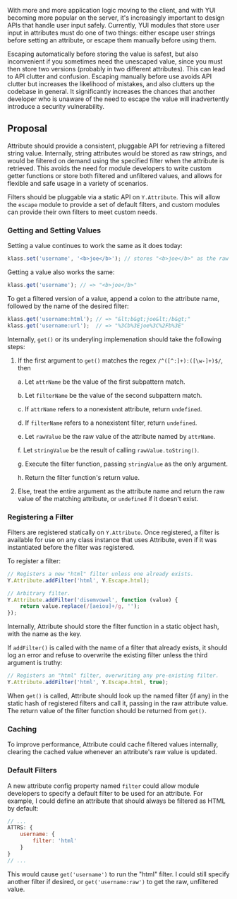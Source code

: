 
With more and more application logic moving to the client, and with YUI becoming more popular on the server, it's increasingly important to design APIs that handle user input safely. Currently, YUI modules that store user input in attributes must do one of two things: either escape user strings before setting an attribute, or escape them manually before using them.

Escaping automatically before storing the value is safest, but also inconvenient if you sometimes need the unescaped value, since you must then store two versions (probably in two different attributes). This can lead to API clutter and confusion. Escaping manually before use avoids API clutter but increases the likelihood of mistakes, and also clutters up the codebase in general. It significantly increases the chances that another developer who is unaware of the need to escape the value will inadvertently introduce a security vulnerability.

## Proposal

Attribute should provide a consistent, pluggable API for retrieving a filtered string value. Internally, string attributes would be stored as raw strings, and would be filtered on demand using the specified filter when the attribute is retrieved. This avoids the need for module developers to write custom getter functions or store both filtered and unfiltered values, and allows for flexible and safe usage in a variety of scenarios.

Filters should be pluggable via a static API on `Y.Attribute`. This will allow the `escape` module to provide a set of default filters, and custom modules can provide their own filters to meet custom needs.

### Getting and Setting Values

Setting a value continues to work the same as it does today:

```js
klass.set('username', '<b>joe</b>'); // stores "<b>joe</b>" as the raw attr value
```

Getting a value also works the same:

```js
klass.get('username'); // => "<b>joe</b>"
```

To get a filtered version of a value, append a colon to the attribute name, followed by the name of the desired filter:

```js
klass.get('username:html'); // => "&lt;b&gt;joe&lt;/b&gt;"
klass.get('username:url');  // => "%3Cb%3Ejoe%3C%2Fb%3E"
```

Internally, `get()` or its underyling implemenation should take the following steps:

1. If the first argument to `get()` matches the regex `/^([^:]+):([\w-]+)$/`, then

    a. Let `attrName` be the value of the first subpattern match.

    b. Let `filterName` be the value of the second subpattern match.

    c. If `attrName` refers to a nonexistent attribute, return `undefined`.

    d. If `filterName` refers to a nonexistent filter, return `undefined`.

    e. Let `rawValue` be the raw value of the attribute named by `attrName`.

    f. Let `stringValue` be the result of calling `rawValue.toString()`.

    g. Execute the filter function, passing `stringValue` as the only argument.

    h. Return the filter function's return value.

2. Else, treat the entire argument as the attribute name and return the raw value of the matching attribute, or `undefined` if it doesn't exist.

### Registering a Filter

Filters are registered statically on `Y.Attribute`. Once registered, a filter is available for use on any class instance that uses Attribute, even if it was instantiated before the filter was registered.

To register a filter:

```js
// Registers a new "html" filter unless one already exists.
Y.Attribute.addFilter('html', Y.Escape.html);

// Arbitrary filter.
Y.Attribute.addFilter('disemvowel', function (value) {
    return value.replace(/[aeiou]+/g, '');
});
```

Internally, Attribute should store the filter function in a static object hash, with the name as the key.

If `addFilter()` is called with the name of a filter that already exists, it should log an error and refuse to overwrite the existing filter unless the third argument is truthy:

```js
// Registers an "html" filter, overwriting any pre-existing filter.
Y.Attribute.addFilter('html', Y.Escape.html, true);
```

When `get()` is called, Attribute should look up the named filter (if any) in the static hash of registered filters and call it, passing in the raw attribute value. The return value of the filter function should be returned from `get()`.

### Caching

To improve performance, Attribute could cache filtered values internally, clearing the cached value whenever an attribute's raw value is updated.

### Default Filters

A new attribute config property named `filter` could allow module developers to specify a default filter to be used for an attribute. For example, I could define an attribute that should always be filtered as HTML by default:

```js
// ...
ATTRS: {
    username: {
        filter: 'html'
    }
}
// ...
```

This would cause `get('username')` to run the "html" filter. I could still specify another filter if desired, or `get('username:raw')` to get the raw, unfiltered value.
